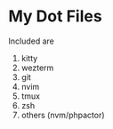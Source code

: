 # My Dot Files

Included are
1. kitty
2. wezterm
3. git
4. nvim
5. tmux
6. zsh
7. others (nvm/phpactor)
